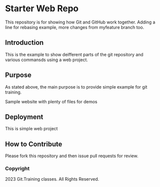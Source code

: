 # Starter Web Repo

This repository is for showing how Git and GitHub work together.
Adding a line for rebasing example, more changes from myfeature branch too. 

## Introduction

This is the example to show deifferent parts of the git repository and various commansds using a web project.

## Purpose

As stated above, the main purpose is to provide  simple example for git training.  

Sample website with plenty of files for demos

## Deployment

This is simple  web project 

## How to Contribute

Please fork this repository and then issue pull requests for review.


### Copyright

2023 Git.Training classes. All Rights Reserved.
